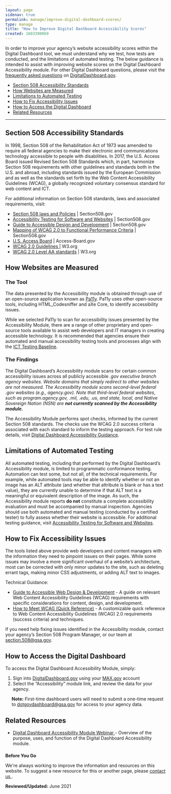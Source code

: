 ```yaml
---
layout: page
sidenav: true
permalink: manage/improve-digital-dashboard-scores/
type: manage
title: "How to Improve Digital Dashboard Accessibility Scores"
created: 1603390069
---
```


In order to improve your agency&rsquo;s website accessibility scores within the Digital Dashboard tool, we must understand why we test, how tests are conducted, and the limitations of automated testing. The below guidance is intended to assist with improving website scores on the Digital Dashboard Accessibility module. For other Digital Dashboard questions, please visit the [frequently asked questions][1] on [DigitalDashboard.gov][2].

- [Section 508 Accessibility Standards][3]
- [How Websites are Measured][4]
- [Limitations to Automated Testing][5]
- [How to Fix Accessibility Issues][6]
- [How to Access the Digital Dashboard][7]
- [Related Resources][8]

---

<h2 id="standards">
  Section 508 Accessibility Standards
</h2>

In 1998, Section 508 of the Rehabilitation Act of 1973 was amended to require all federal agencies to make their electronic and communications technology accessible to people with disabilities. In 2017, the U.S. Access Board issued Revised Section 508 Standards which, in part, harmonize Section 508 requirements with other guidelines and standards both in the U.S. and abroad, including standards issued by the European Commission and as well as the standards set forth by the Web Content Accessibility Guidelines (WCAG), a globally recognized voluntary consensus standard for web content and ICT.

For additional information on Section 508 standards, laws and associated requirements, visit:

<ul>
<li><a href="{{site.baseurl}}/manage/laws-and-policies">Section 508 laws and Policies</a> | Section508.gov
</li>
<li><a href="{{site.baseurl}}/test/web-software" aria-label="Accessibility">Accessibility Testing for Software and Websites</a> | Section508.gov</li>
<li><a href="{{site.baseurl}}/content/guide-accessible-web-design-development">Guide to Accessible Design and Development</a> | Section508.gov</li>
<li><a href="{{site.baseurl}}/content/mapping-wcag-to-fpc">Mapping of WCAG 2.0 to Functional Performance Criteria</a> | Section508.gov</li>
<li><a href="https://www.access-board.gov/guidelines-and-standards/communications-and-it/about-the-ict-refresh">U.S. Access Board</a> | Access-Board.gov</li>
<li><a href="https://www.w3.org/TR/WCAG20/" >WCAG 2.0 Guidelines </a> | W3.org</li>
<li><a href="https://www.w3.org/WAI/WCAG21/quickref/?versions=2.0&amp;currentsidebar=%23col_overview&amp;levels=aaa#principle1" >WCAG 2.0 Level AA standards</a> | W3.org</li>
</ul>
<h2 id="measure">
  How Websites are Measured
</h2>

### The Tool

The data presented by the Accessibility module is obtained through use of an open-source application known as [Pa11y][16]. Pa11y uses other open-source tools, including HTML_Codesniffer and aXe Core, to identify accessibility issues.&nbsp;

While we selected Pa11y to scan for accessibility issues presented by the Accessibility Module, there are a range of other proprietary and open-source tools available to assist web developers and IT managers in creating accessible technology. It is recommended that agencies ensure their automated and manual accessibility testing tools and processes align with the [ICT Testing Baseline][17].&nbsp;

### The Findings&nbsp;

The Digital Dashboard&rsquo;s Accessibility module scans for certain common accessibility issues across all publicly accessible <span style="font-style: italic;">.gov executive branch agency websites. Website domains that simply redirect to other websites are not measured. The Accessibility module scans second-level federal <span style="font-style: italic;">.gov websites (e.g., <span style="font-style: italic;">agency.gov). Note that third-level federal websites, such as <span style="font-style: italic;">program.agency.gov, <span style="font-style: italic;">.mil,<span style="font-style: italic;"> .edu,<span style="font-style: italic;"> .us, and state, local, and Native Sovereign Nation (NSN) are <span style="font-weight: bold;">not currently scanned by the Accessibility module.

The Accessibility Module performs spot checks, informed by the current Section 508 standards. The checks use the WCAG 2.0 success criteria associated with each standard to inform the testing approach. For test rule details, visit [Digital Dashboard Accessibility Guidance][18].

<h2 id="limits">
  Limitations of Automated Testing
</h2>

<p>
  All automated testing, including that performed by the Digital Dashboard&rsquo;s Accessibility module, is limited to programmatic conformance testing. Automation can test some, but not all, of the technical requirements. For example, while automated tools may be able to identify whether or not an image has an ALT attribute (and whether that attribute is blank or has a text value), they are currently unable to determine if that ALT text is a meaningful or equivalent description of the image. As such, the Accessibility module reports <strong>do not</strong> constitute a complete accessibility evaluation and must be accompanied by manual inspection. Agencies should use both automated and manual testing (conducted by a certified tester) to fully assess whether their website is accessible. For additional testing guidance, visit <a href="{{site.baseurl}}/test/web-software" aria-label ="Accesibility testing" >Accessibility Testing for Software and Websites</a>.&nbsp;
</p>

<h2 id="fix">
  How to Fix Accessibility Issues
</h2>

<p>
  The tools listed above provide web developers and content managers with the information they need to pinpoint issues on their pages. While some issues may involve a more significant overhaul of a website&rsquo;s architecture, most can be corrected with only minor updates to the site, such as deleting errant tags, making minor CSS adjustments, or adding ALT text to images.
</p>

<p>
  Technical Guidance:
</p>

  * [Guide to Accessible Web Design & Development][11] - A guide on relevant Web Content Accessibility Guidelines (WCAG) requirements with specific considerations for content, design, and development.
  * [How to Meet WCAG (Quick Reference)][15] - A customizable quick reference to Web Content Accessibility Guidelines (WCAG) 2.0 requirements (success criteria) and techniques.
<p>
  If you need help fixing issues identified in the Accessibility module, contact your agency&rsquo;s Section 508 Program Manager, or our team at <a href="mailto:section.508@gsa.gov">section.508@gsa.gov</a>.
</p>

<h2 id="dashboard">
  How to Access the Digital Dashboard
</h2>

<p>
  To access the Digital Dashboard Accessibility Module, simply:&nbsp;
</p>

<ol>
  <li>
    Sign into <a href="http://digitaldashboard.gov/" aria-label="DigitalDashboard">DigitalDashboard.gov</a> using your <a href="https://www.max.gov/">MAX.gov</a> account </li>
    <li>
      Select the &ldquo;Accessibility&rdquo; module link, and review the data for your agency.
    </li>
</ol>
    
<p style="margin-left: 20px;">
      <strong>Note:</strong> First-time dashboard users will need to submit a one-time request to <a href="mailto:dotgovdashboard@gsa.gov">dotgovdashboard@gsa.gov</a> for access to your agency data.
</p>

<h2 id = "resources"> Related Resources </h2>
<ul>
 <li><a href="https://assets.section508.gov/files/Digital%20Dashboard%20Accessibility%20Module%20Webinar_0.pptx">Digital Dashboard Accessibility Module Webinar </a>
  - Overview of the purpose, uses, and function of the Digital Dashboard Accessibility module.
 </li>
</ul>
<div class="border-base radius-lg border-1px" style="margin-top: 1.5em;">
<div class="padding-1">
<p class="text-large"><strong>Before You Go</strong></p>
<p>We're always working to improve the information and resources on this website. To suggest a new resource for this or another page, please <a href="mailto:section.508@gsa.gov">contact us
</a>.</p>
</div>
</div>
<p><strong>Reviewed/Updated:</strong> June 2021 </p>

[1]: https://www.digitaldashboard.gov/faq
[2]: https://www.digitaldashboard.gov
[3]: #standards
[4]: #measure
[5]: #limits
[6]: #fix
[7]: #dashboard
[8]: #resources
[9]: {{site.baseurl}}/manage/laws-and-policies
[10]: {{site.baseurl}}/test/web-software
[11]: {{site.baseurl}}/content/guide-accessible-web-design-development
[12]: {{site.baseurl}}/content/mapping-wcag-to-fpc
[13]: https://www.access-board.gov/guidelines-and-standards/communications-and-it/about-the-ict-refresh
[14]: https://www.w3.org/TR/WCAG20/
[15]: https://www.w3.org/WAI/WCAG21/quickref/?versions=2.0&currentsidebar=%23col_overview&levels=aaa#principle1
[16]: https://pa11y.org/
[17]: https://section508coordinators.github.io/ICTTestingBaseline/
[18]: https://www.digitaldashboard.gov/content/accessibility-guidance